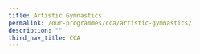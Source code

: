 ```yaml
---
title: Artistic Gymnastics
permalink: /our-programmes/cca/artistic-gymnastics/
description: ""
third_nav_title: CCA
---
```

